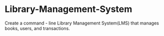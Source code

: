 # Library-Management-System
Create a command - line Library Management System(LMS) that manages books, users, and transactions.
